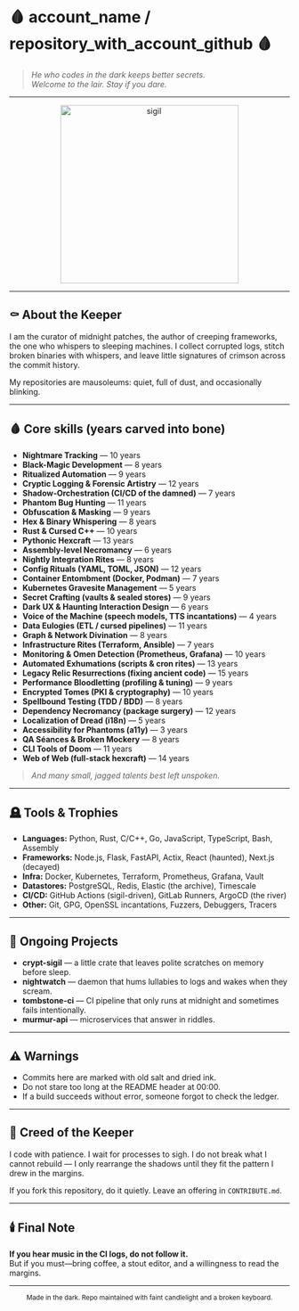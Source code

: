 # 🩸 **account_name** / **repository_with_account_github** 🩸

> *He who codes in the dark keeps better secrets.*  
> *Welcome to the lair. Stay if you dare.*

---

<p align="center">
  <img alt="sigil" src="https://raw.githubusercontent.com/cryptic-sigil/placeholder/master/sigil.png" width="320"/>
</p>

---

## ⚰️ About the Keeper
I am the curator of midnight patches, the author of creeping frameworks, the one who whispers to sleeping machines. I collect corrupted logs, stitch broken binaries with whispers, and leave little signatures of crimson across the commit history.

My repositories are mausoleums: quiet, full of dust, and occasionally blinking.

---

## 🩸 Core skills (years carved into bone)

- **Nightmare Tracking** — 10 years  
- **Black-Magic Development** — 8 years  
- **Ritualized Automation** — 9 years  
- **Cryptic Logging & Forensic Artistry** — 12 years  
- **Shadow-Orchestration (CI/CD of the damned)** — 7 years  
- **Phantom Bug Hunting** — 11 years  
- **Obfuscation & Masking** — 9 years  
- **Hex & Binary Whispering** — 8 years  
- **Rust & Cursed C++** — 10 years  
- **Pythonic Hexcraft** — 13 years  
- **Assembly-level Necromancy** — 6 years  
- **Nightly Integration Rites** — 8 years  
- **Config Rituals (YAML, TOML, JSON)** — 12 years  
- **Container Entombment (Docker, Podman)** — 7 years  
- **Kubernetes Gravesite Management** — 5 years  
- **Secret Crafting (vaults & sealed stores)** — 9 years  
- **Dark UX & Haunting Interaction Design** — 6 years  
- **Voice of the Machine (speech models, TTS incantations)** — 4 years  
- **Data Eulogies (ETL / cursed pipelines)** — 11 years  
- **Graph & Network Divination** — 8 years  
- **Infrastructure Rites (Terraform, Ansible)** — 7 years  
- **Monitoring & Omen Detection (Prometheus, Grafana)** — 10 years  
- **Automated Exhumations (scripts & cron rites)** — 13 years  
- **Legacy Relic Resurrections (fixing ancient code)** — 15 years  
- **Performance Bloodletting (profiling & tuning)** — 9 years  
- **Encrypted Tomes (PKI & cryptography)** — 10 years  
- **Spellbound Testing (TDD / BDD)** — 8 years  
- **Dependency Necromancy (package surgery)** — 12 years  
- **Localization of Dread (i18n)** — 5 years  
- **Accessibility for Phantoms (a11y)** — 3 years  
- **QA Séances & Broken Mockery** — 8 years  
- **CLI Tools of Doom** — 11 years  
- **Web of Web (full-stack hexcraft)** — 14 years

> *And many small, jagged talents best left unspoken.*

---

## 🪦 Tools & Trophies
- **Languages:** Python, Rust, C/C++, Go, JavaScript, TypeScript, Bash, Assembly  
- **Frameworks:** Node.js, Flask, FastAPI, Actix, React (haunted), Next.js (decayed)  
- **Infra:** Docker, Kubernetes, Terraform, Prometheus, Grafana, Vault  
- **Datastores:** PostgreSQL, Redis, Elastic (the archive), Timescale  
- **CI/CD:** GitHub Actions (sigil-driven), GitLab Runners, ArgoCD (the river)  
- **Other:** Git, GPG, OpenSSL incantations, Fuzzers, Debuggers, Tracers

---

## 📂 Ongoing Projects
- **crypt-sigil** — a little crate that leaves polite scratches on memory before sleep.  
- **nightwatch** — daemon that hums lullabies to logs and wakes when they scream.  
- **tombstone-ci** — CI pipeline that only runs at midnight and sometimes fails intentionally.  
- **murmur-api** — microservices that answer in riddles.

---

## ⚠️ Warnings
- Commits here are marked with old salt and dried ink.  
- Do not stare too long at the README header at 00:00.  
- If a build succeeds without error, someone forgot to check the ledger.

---

## 📜 Creed of the Keeper
I code with patience. I wait for processes to sigh. I do not break what I cannot rebuild — I only rearrange the shadows until they fit the pattern I drew in the margins.

If you fork this repository, do it quietly. Leave an offering in `CONTRIBUTE.md`.

---

## 🕯️ Final Note
**If you hear music in the CI logs, do not follow it.**  
But if you must—bring coffee, a stout editor, and a willingness to read the margins.

---

<p align="center">
  <sub>Made in the dark. Repo maintained with faint candlelight and a broken keyboard.</sub>
</p>
